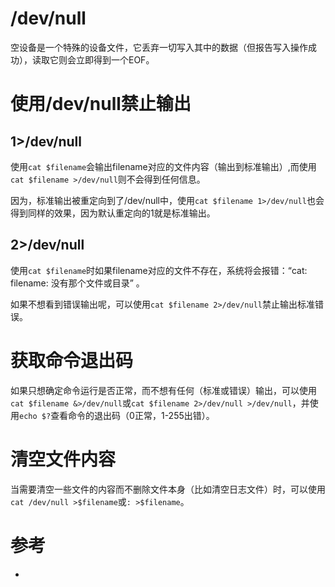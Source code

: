 # /dev/null
空设备是一个特殊的设备文件，它丢弃一切写入其中的数据（但报告写入操作成功），读取它则会立即得到一个EOF。

# 使用/dev/null禁止输出
## 1>/dev/null
使用`cat $filename`会输出filename对应的文件内容（输出到标准输出）,而使用`cat $filename >/dev/null`则不会得到任何信息。

因为，标准输出被重定向到了/dev/null中，使用`cat $filename 1>/dev/null`也会得到同样的效果，因为默认重定向的1就是标准输出。

## 2>/dev/null
使用`cat $filename`时如果filename对应的文件不存在，系统将会报错：“cat: filename: 没有那个文件或目录” 。

如果不想看到错误输出呢，可以使用`cat $filename 2>/dev/null`禁止输出标准错误。

# 获取命令退出码
如果只想确定命令运行是否正常，而不想有任何（标准或错误）输出，可以使用`cat $filename &>/dev/null`或`cat $filename 2>/dev/null >/dev/null`，并使用`echo $?`查看命令的退出码（0正常，1-255出错）。

# 清空文件内容
当需要清空一些文件的内容而不删除文件本身（比如清空日志文件）时，可以使用`cat /dev/null >$filename`或`: >$filename`。

# 参考
 * []()
